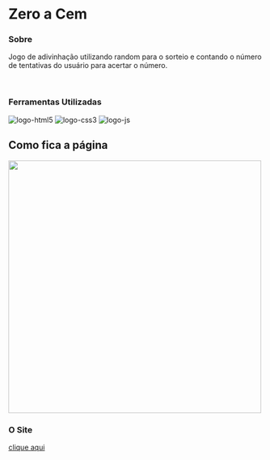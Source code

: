 <h1>Zero a Cem</h1>

<h3>Sobre</h3>
<p>Jogo de adivinhação utilizando random para o sorteio e contando o número de tentativas do usuário para acertar o número.</p>
<br>
<h3>Ferramentas Utilizadas</h3>
<img src="https://img.shields.io/badge/HTML5-E34F26?style=for-the-badge&logo=html5&logoColor=white" alt="logo-html5">
<img src="https://img.shields.io/badge/CSS3-1572B6?style=for-the-badge&logo=css3&logoColor=white" alt="logo-css3">
<img src="https://img.shields.io/badge/JavaScript-F7DF1E?style=for-the-badge&logo=javascript&logoColor=black" alt="logo-js">

<br>
<h2>Como fica a página</h2>

<img src="https://github.com/EvandroJMoreira/script/blob/main/img/zeroACem.jpg" width=500px>
 
<h3>O Site</h3>
<a href="https://evandrojmoreira.github.io/script/">clique aqui</a>
